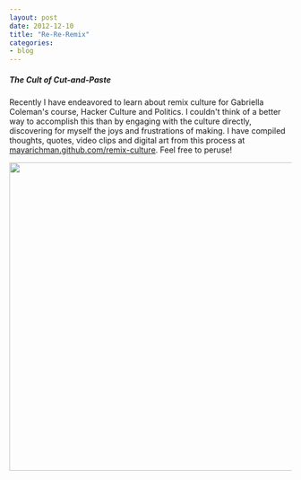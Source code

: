 ```yaml
---
layout: post
date: 2012-12-10
title: "Re-Re-Remix"
categories:
- blog
---
```

<h5>The Cult of Cut-and-Paste</h5>
<p>Recently I have endeavored to learn about remix culture for Gabriella Coleman's course, Hacker Culture and Politics. I couldn't think of a better way to accomplish this than by engaging with the culture directly, discovering for myself the joys and frustrations of making. I have compiled thoughts, quotes, video clips and digital art from this process at <a href='http://mayarichman.github.com/remix-culture'>mayarichman.github.com/remix-culture</a>. Feel free to peruse!</p><p><img src='https://dl.dropbox.com/u/24683141/Remix/i-fergot.jpg' width=550 /></p> 
